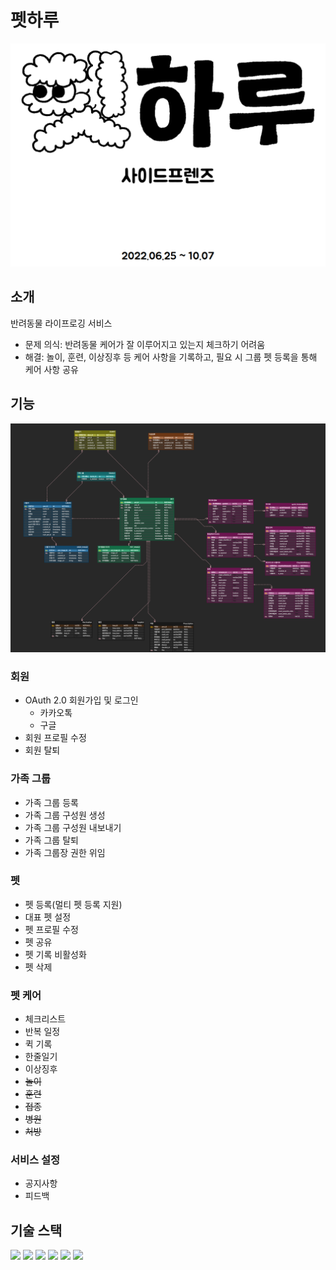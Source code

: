 # 펫하루

![service-introduction](assets/sidefriends-service.png)

## 소개
반려동물 라이프로깅 서비스
- 문제 의식: 반려동물 케어가 잘 이루어지고 있는지 체크하기 어려움
- 해결: 놀이, 훈련, 이상징후 등 케어 사항을 기록하고, 필요 시 그룹 펫 등록을 통해 케어 사항 공유


## 기능

![service-erd](assets/sidefriends-erd.png)


### 회원
* OAuth 2.0 회원가입 및 로그인
  * 카카오톡
  * 구글
* 회원 프로필 수정
* 회원 탈퇴
### 가족 그룹
* 가족 그룹 등록
* 가족 그룹 구성원 생성
* 가족 그룹 구성원 내보내기
* 가족 그룹 탈퇴
* 가족 그룹장 권한 위임
### 펫
* 펫 등록(멀티 펫 등록 지원)
* 대표 펫 설정
* 펫 프로필 수정
* 펫 공유
* 펫 기록 비활성화
* 펫 삭제
### 펫 케어
* 체크리스트
* 반복 일정
* 퀵 기록
* 한줄일기
* 이상징후
* ~~놀이~~
* ~~훈련~~
* ~~접종~~
* ~~병원~~
* ~~처방~~
### 서비스 설정
* 공지사항
* 피드백

## 기술 스택
<img src="https://img.shields.io/badge/java-007396?style=for-the-badge&logo=java&logoColor=white">
<img src="https://img.shields.io/badge/springboot-6DB33F?style=for-the-badge&logo=springboot&logoColor=white">
<img src="https://img.shields.io/badge/hibernate-59666C?style=for-the-badge&logo=hibernate&logoColor=white">
<img src="https://img.shields.io/badge/mysql-4479A1?style=for-the-badge&logo=mysql&logoColor=white">
<img src="https://img.shields.io/badge/nginx-009639?style=for-the-badge&logo=nginx&logoColor=white">
<img src="https://img.shields.io/badge/naver cloud platform-03C75A?style=for-the-badge&logo=naver&logoColor=white">